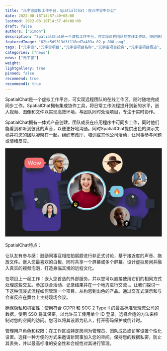 ```yaml
---
title: "元宇宙虚拟工作平台，SpatialChat：在元宇宙中办公"
date: 2022-08-18T14:57:40+08:00
lastmod: 2022-08-18T14:57:40+08:00
draft: false
authors: ["Simon"]
description: "SpatialChat是一个虚拟工作平台，可实现远程团队的在线工作区，随时随地完成同步工作。SpatialChat拥有集成协作工具，将日常工作流程提升到新的水平，嵌入视频、图像和文件以实现高效环境，与团队同时处理项目，专注于实时协作。"
featuredImage: "62bc5d9313d3f110ed7a489a_02-p-800.png"
tags: ["元宇宙","元宇宙项目","元宇宙项目名称","元宇宙项目投资","元宇宙项目概述","MetaWorld"]
categories: ["news"]
news: ["元宇宙"]
weight: 
lightgallery: true
pinned: false
recommend: true
recommend1: true
---
```


SpatialChat是一个虚拟工作平台，可实现远程团队的在线工作区，随时随地完成同步工作。SpatialChat拥有集成协作工具，将日常工作流程提升到新的水平，嵌入视频、图像和文件以实现高效环境，与团队同时处理项目，专注于实时协作。

SpatialChat拥有一体式产品创建，团队成员在应用程序中可同步工作，同时他们能看到和听到彼此的声音，以便更好地沟通。同时SpatialChat提供出色的演示文稿并将您的团队凝聚在一起，组织市政厅、培训或其他公司活动，让同事参与问题或情绪反应。

![配图](20220816162516.png)

SpatialChat特点：

让队友有参与感：鼓励同事互相拍拍肩膀进行非正式讨论，基于接近度的声音、拖放文件。嵌入您最喜欢的白板，同时共享一个屏幕或多个屏幕。设计虚拟房间并融入真实的视频泡泡，打造身临其境的远程文化。

在项目上一起工作：嵌入您首选的外部服务，并以您可以直接使用它们的相同方式处理这些交互。参加联合活动、记录结果并在一个地方进行交流，。让我们探讨一下这种沉浸式流程如何管理一个项目，从构思到出色的产品。通过交互式演示和与会者反应在舞台上主持现场会议。

确保隐私和机密性：使用符合 GDPR 和 SOC 2 Type II 的最高标准管理您公司的数据。使用 SSO 将其保密，以允许员工使用单个 ID 登录。选择合适的方法来控制对您的空间的访问。您可以将其设置为私人，打开密码保护或倒计时。

管理用户角色和权限：在工作区或特定房间为管理员、团队成员或访客设置个性化设置。选择一种方便的方式来邀请新同事加入您的空间。保持您的数据私密，防止其丢失，并以最高标准的安全性和合规性对其进行管理。

